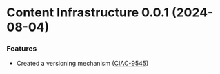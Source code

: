 # Content Infrastructure 0.0.1 (2024-08-04)

### Features

- Created a versioning mechanism ([CIAC-9545](https://jira-dc.paloaltonetworks.com/browse/CIAC-9545))
